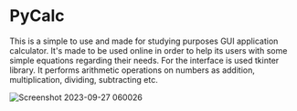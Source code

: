 # PyCalc
This is a simple to use and made for studying purposes GUI application calculator. It's made to be used online in order to help its users with some simple equations regarding their needs.
For the interface is used tkinter library.
It performs arithmetic operations on numbers as addition, multiplication, dividing, subtracting etc.

![Screenshot 2023-09-27 060026](https://github.com/Ivaylo1992/PyCalc/assets/142958598/037cd2f5-7b0f-4bbf-beb6-c80e22eab9b0)
